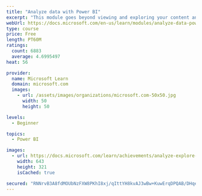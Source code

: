 ```yaml
---
title: "Analyze data with Power BI"
excerpt: "This module goes beyond viewing and exploring your content and explains how to interact with it by working with reports and dashboards to uncover and share new business insights."
webUrl: https://docs.microsoft.com/en-us/learn/modules/analyze-data-power-bi/
type: course
price: Free
length: PT60M
ratings:
  count: 6883
  average: 4.6995497
heat: 56

provider:
  name: Microsoft Learn
  domain: microsoft.com
  images:
    - url: /assets/images/organizations/microsoft.com-50x50.jpg
      width: 50
      height: 50

levels:
  - Beginner

topics:
  - Power BI

images:
  - url: https://docs.microsoft.com/learn/achievements/analyze-explore-data-power-bi-social.png
    width: 643
    height: 321
    isCached: true

secured: "RNNrvB3A8fdMOUbNzFXW8PKhI8xj/qIttYH8kvAJ3wBw+KuwErqDPQAB/DHqejtd4xgHaHY1JuG5mL4maZGTgy7Kxzb8WVMR1UJJsSMYixR+O/nTdPcPggkBScPXVKO7cIxOp941MGw3lUEX528i7EY96zUYSlPAzJLO+lXQtmPvlaP/lfWaWKroVaF2Gxk5lPXTFMWORF9TIWQdWD9lHtOg9LvsfJbj3FUp+tGpzHXF1Goigf0fYgqjWrIpXPm5vzhgdPCRfpA/nXJJsgqwW2Lwqki/v5omMR0tzgr6snZx6aPqForqaYpEMmfnf1LQTst4pYy+GedI01O7knXSHiS6tkkv28gmYUs/1aFDcNra6eFOcGFF6YaUSf3XPWJE3R9hYTw5dOzTFcK9zKY4JkhFcH3qyMWmonVoMZvmVg0=;j0o2ywbPW3wBsvgKQUSSmg=="
---
```


